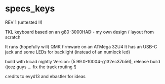 # specs_keys
REV 1 (untested !!)

TKL keyboard based on an g80-3000HAD - my own design / layout from scratch

It runs (hopefully will) QMK firmware on an ATMega 32U4 
It has an USB-C jack and some LEDs for backlight (instead of an numlock led)

build with kicad nightly Version: (5.99.0-10004-g132ec37b56), release build
(jeez guys ... fix the track routing !)


credits to evyd13 and ebastler for ideas 
